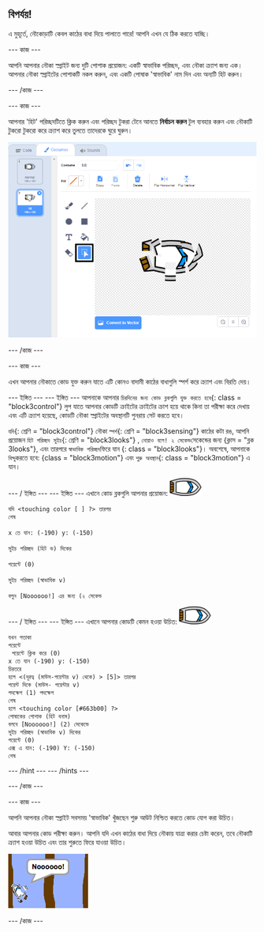 ## বিপর্যয়!

এ মুহূর্তে, নৌকোড়াটি কেবল কাঠের বাধা দিয়ে পালাতে পারে! আপনি এখন যে ঠিক করতে যাচ্ছি।

\--- কাজ \---

আপনি আপনার নৌকা স্প্রাইট জন্য দুটি পোশাক প্রয়োজন: একটি স্বাভাবিক পরিচ্ছদ, এবং নৌকা ক্র্যাশ জন্য এক। আপনার নৌকা স্প্রাইটের পোশাকটি নকল করুন, এবং একটি পোষাক 'স্বাভাবিক' নাম দিন এবং অন্যটি হিট করুন।

\--- /কাজ \---

\--- কাজ \---

আপনার 'হিট' পরিচ্ছদটিতে ক্লিক করুন এবং পরিচ্ছদ টুকরা টেনে আনতে **নির্বাচন করুন** টুল ব্যবহার করুন এবং নৌকাটি টুকরো টুকরো করে ক্র্যাশ করে তুলতে তাদেরকে ঘুরে ঘুরুন।

![screenshot](images/boat-hit-costume-annotated.png)

\--- /কাজ \---

\--- কাজ \---

এখন আপনার নৌকাতে কোড যুক্ত করুন যাতে এটি কোনও বাদামী কাঠের বাধাগুলি স্পর্শ করে ক্র্যাশ এবং বিরতি দেয়।

\--- ইঙ্গিত \--- \--- ইঙ্গিত \--- আপনাকে আপনার `চিরদিনের জন্য কোড ব্লকগুলি যুক্ত করতে হবে`{: class = "block3control"} লুপ যাতে আপনার কোডটি ক্রাইটের ক্রাইটের ক্রাশ হয়ে থাকে কিনা তা পরীক্ষা করে দেখায় এবং এটি ক্র্যাশ হয়েছে, কোডটি নৌকা স্প্রাইটের অবস্থানটি পুনরায় সেট করতে হবে।

`যদি`{: শ্রেণি = "block3control"} নৌকা `স্পর্শ`{: শ্রেণি = "block3sensing"} কাঠের কটা রঙ, আপনি প্রয়োজন `হিট পরিচ্ছদ সুইচ`{: শ্রেণি = "block3looks"} , `নোয়াও বলে! ২ সেকেন্ড`সেকেন্ডের জন্য </code> {ক্লাস = "ব্লক 3looks"}, এবং তারপরে `স্বাভাবিক পরিচ্ছদ`ফিরে যান {: class = "block3looks"}। অবশেষে, আপনাকে `বিন্দু`করতে হবে: {class = "block3motion"} এবং `শুরু অবস্থান`{: class = "block3motion"} এ যান।

\--- / ইঙ্গিত \--- \--- ইঙ্গিত \--- এখানে কোড ব্লকগুলি আপনার প্রয়োজন: ![নৌকা-পরী](images/boat_resize.png)

```blocks3
যদি <touching color [ ] ?> তারপর
শেষ

x তে যান: (-190) y: (-150)

সুইচ পরিচ্ছদ (হিট ভ) দিকের

পয়েন্টে (0)

সুইচ পরিচ্ছদ (স্বাভাবিক v)

বলুন [Noooooo!] এর জন্য (২ সেকেন্ড
```

\--- / ইঙ্গিত \--- \--- ইঙ্গিত \--- এখানে আপনার কোডটি কেমন হওয়া উচিত: ![নৌকা-পরী](images/boat_resize.png)

```blocks3
যখন পতাকা
পয়েন্টে 
 পয়েন্টে ক্লিক করে (0)
x তে যান (-190) y: (-150)
চিরতরে
হলে <(দূরত্ব (মাউস-পয়েন্টার v) থেকে) > [5]> তারপর
পয়েন্ট দিকে (মাউস- পয়েন্টার v)
পদক্ষেপ (1) পদক্ষেপ
শেষ
হলে <touching color [#663b00] ?>
পোষাকের পোশাক (হিট বনাম)
বলবে [Noooooo!] (2) সেকেন্ডে
সুইচ পরিচ্ছদ (স্বাভাবিক v) দিকের
পয়েন্টে (0)
এক্স এ যান: (-190) Y: (-150)
শেষ
```

\--- /hint \--- \--- /hints \---

\--- /কাজ \---

\--- কাজ \---

আপনি আপনার নৌকা স্প্রাইট সবসময় 'স্বাভাবিক' খুঁজছেন শুরু আউট নিশ্চিত করতে কোড যোগ করা উচিত।

আবার আপনার কোড পরীক্ষা করুন। আপনি যদি এখন কাঠের বাধা দিয়ে নৌকায় যাত্রা করার চেষ্টা করেন, তবে নৌকাটি ক্র্যাশ হওয়া উচিত এবং তার শুরুতে ফিরে যাওয়া উচিত।

![screenshot](images/boat-crash.png)

\--- /কাজ \---
